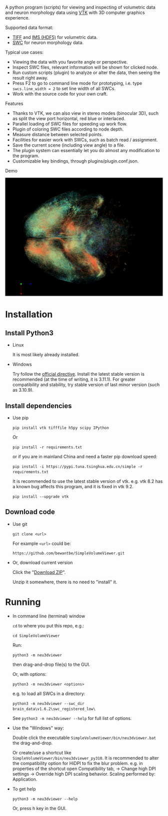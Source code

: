 A python program (scripts) for viewing and inspecting of volumetric data and neuron morphology data using [VTK](https://vtk.org/) with 3D computer graphics experience.

Supported data format:

* [TIFF](https://docs.openmicroscopy.org/ome-model/6.1.1/ome-tiff/) and [IMS (HDF5)](https://imaris.oxinst.com/support/imaris-file-format) for volumetric data.
* [SWC](http://www.neuronland.org/NLMorphologyConverter/MorphologyFormats/SWC/Spec.html) for neuron morphology data.

Typical use cases:

* Viewing the data with you favorite angle or perspective.
* Inspect SWC files, relevant information will be shown for clicked node.
* Run custom scripts (plugin) to analyze or alter the data, then seeing the result right away.
* Press F2 to go to command line mode for prototyping, i.e. type `swcs.line_width = 2` to set line width of all SWCs.
* Work with the source code for your own craft.

Features

* Thanks to VTK, we can also view in stereo modes (binocular 3D), such as split the view port horizontal, red blue or interlaced.
* Parallel loading of SWC files for speeding up work flow.
* Plugin of coloring SWC files according to node depth.
* Measure distance between selected points.
* Facilities for easier work with SWCs, such as batch read / assignment.
* Save the current scene (including view angle) to a file.
* The plugin system can essentially let you do almost any modification to the program.
* Customizable key bindings, through plugins/plugin.conf.json.

Demo

![Rendering Mouselight data](/examples/screenshot_mouse_light.png)


# Installation

## Install Python3

* Linux

    It is most likely already installed.

* Windows

    Try follow the [official directive](https://www.python.org/downloads/windows/). Install the latest stable version is recommended (at the time of writing, it is 3.11.1). For greater compatibility and stability, try stable version of last minor version (such as 3.10.9).

## Install dependencies

* Use pip

    `pip install vtk tifffile h5py scipy IPython`

    Or

    `pip install -r requirements.txt`

    or if you are in mainland China and need a faster pip download speed:

    `pip install -i https://pypi.tuna.tsinghua.edu.cn/simple -r requirements.txt`

    It is recommended to use the latest stable version of vtk. e.g. vtk 8.2 has a known bug affects this program, and it is fixed in vtk 9.2.

    `pip install --upgrade vtk`

## Download code

* Use git

    `git clone <url>`

    For example `<url>` could be:

      https://github.com/bewantbe/SimpleVolumeViewer.git

* Or, download current version

    Click the "[Download ZIP](https://github.com/bewantbe/SimpleVolumeViewer/archive/refs/heads/main.zip)".

    Unzip it somewhere, there is no need to "install" it.

# Running

* In command line (terminal) window

    `cd` to where you put this repo, e.g.:

    `cd SimpleVolumeViewer`
    
    Run:

    `python3 -m neu3dviewer`

    then drag-and-drop file(s) to the GUI.
    
    Or, with options:

    `python3 -m neu3dviewer <options>`
    
    e.g. to load all SWCs in a directory:

    `python3 -m neu3dviewer --swc_dir brain_data\v1.6.2\swc_registered_low\`

    See `python3 -m neu3dviewer --help` for full list of options.

* Use the "Windows" way:

  Double click the executable `SimpleVolumeViewer/bin/neu3dviewer.bat` the drag-and-drop.

  Or create/use a shortcut like `SimpleVolumeViewer/bin/neu3dviewer_py310`. It is recommended to alter the compatibility option for HiDPI to fix the blur problem.
  e.g. in properties of the shortcut open Compatibility tab, -> Change high DPI settings -> Override high DPI scaling behavior. Scaling performed by: Application.

* To get help

    `python3 -m neu3dviewer --help`

    Or, press h key in the GUI.
